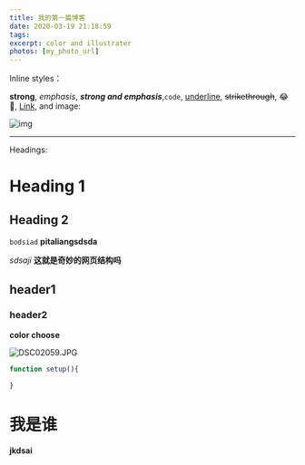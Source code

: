 ```yaml
---
title: 我的第一篇博客
date: 2020-03-19 21:18:59
tags:
excerpt: color and illustrater
photos: [my_photo_url]
---
```


Inline styles：

**strong**, *emphasis*, ***strong and emphasis***,`code`, <u>underline</u>, ~~strikethrough~~, :joy:🤣, [Link](https://example.com), and image:

![img](https://i.loli.net/2020/04/16/uIflximC9kGr4Zy.jpg)

---

Headings:

# Heading 1

## Heading 2

`bodsiad`
**pitaliangsdsda**

*sdsaji* **这就是奇妙的网页结构吗**

## header1
### header2

**color choose**

![DSC02059.JPG](https://i.loli.net/2020/04/16/uIflximC9kGr4Zy.jpg)


```javascript
function setup(){

}
```

# 我是谁
**jkdsai**